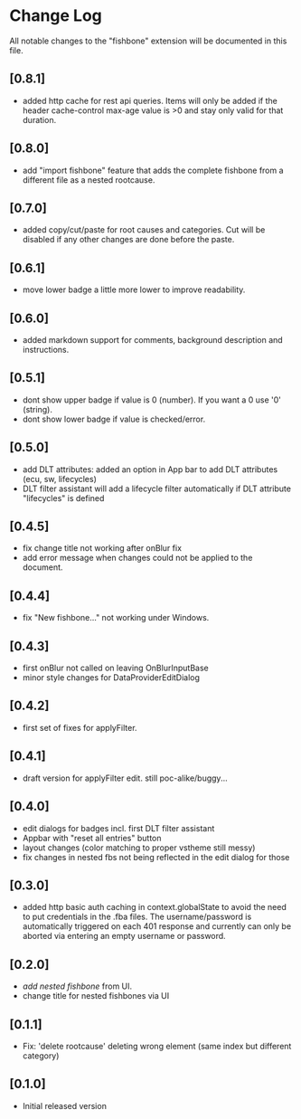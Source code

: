 # Change Log

All notable changes to the "fishbone" extension will be documented in this file.

## [0.8.1]
- added http cache for rest api queries. Items will only be added if the header cache-control max-age value is >0 and stay only valid for that duration.

## [0.8.0]
- add "import fishbone" feature that adds the complete fishbone from a different file as a nested rootcause.

## [0.7.0]
- added copy/cut/paste for root causes and categories. Cut will be disabled if any other changes are done before the paste.

## [0.6.1]
- move lower badge a little more lower to improve readability.

## [0.6.0]
- added markdown support for comments, background description and instructions.

## [0.5.1]
- dont show upper badge if value is 0 (number). If you want a 0 use '0' (string).
- dont show lower badge if value is checked/error.

## [0.5.0]
- add DLT attributes: added an option in App bar to add DLT attributes (ecu, sw, lifecycles)
- DLT filter assistant will add a lifecycle filter automatically if DLT attribute "lifecycles" is defined

## [0.4.5]
- fix change title not working after onBlur fix
- add error message when changes could not be applied to the document.

## [0.4.4]
 - fix "New fishbone..." not working under Windows.

## [0.4.3]
- first onBlur not called on leaving OnBlurInputBase
- minor style changes for DataProviderEditDialog

## [0.4.2]
- first set of fixes for applyFilter.

## [0.4.1]
- draft version for applyFilter edit. still poc-alike/buggy...

## [0.4.0]
- edit dialogs for badges incl. first DLT filter assistant
- Appbar with "reset all entries" button
- layout changes (color matching to proper vstheme still messy)
- fix changes in nested fbs not being reflected in the edit dialog for those

## [0.3.0]
- added http basic auth caching in context.globalState to avoid the need to put credentials in the .fba files. The username/password is automatically triggered on each 401 response and currently can only be aborted via entering an empty username or password.

## [0.2.0]
- *add nested fishbone* from UI.
- change title for nested fishbones via UI

## [0.1.1]
- Fix: 'delete rootcause' deleting wrong element (same index but different category)

## [0.1.0]
- Initial released version